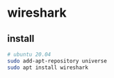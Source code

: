 # wireshark
## install
```bash
# ubuntu 20.04
sudo add-apt-repository universe
sudo apt install wireshark
```
